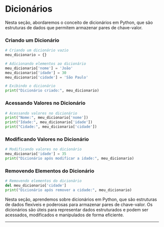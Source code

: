 # Dicionários

Nesta seção, abordaremos o conceito de dicionários em Python, que são estruturas de dados que permitem armazenar pares de chave-valor.

### Criando um Dicionário
```python
# Criando um dicionário vazio
meu_dicionario = {}

# Adicionando elementos ao dicionário
meu_dicionario['nome'] = 'João'
meu_dicionario['idade'] = 30
meu_dicionario['cidade'] = 'São Paulo'

# Exibindo o dicionário
print("Dicionário criado:", meu_dicionario)
```

### Acessando Valores no Dicionário
```python
# Acessando valores no dicionário
print("Nome:", meu_dicionario['nome'])
print("Idade:", meu_dicionario['idade'])
print("Cidade:", meu_dicionario['cidade'])
```

### Modificando Valores no Dicionário
```python
# Modificando valores no dicionário
meu_dicionario['idade'] = 35
print("Dicionário após modificar a idade:", meu_dicionario)
```

### Removendo Elementos do Dicionário
```python
# Removendo elementos do dicionário
del meu_dicionario['cidade']
print("Dicionário após remover a cidade:", meu_dicionario)
```

Nesta seção, aprendemos sobre dicionários em Python, que são estruturas de dados flexíveis e poderosas para armazenar pares de chave-valor. Os dicionários são úteis para representar dados estruturados e podem ser acessados, modificados e manipulados de forma eficiente.

---
